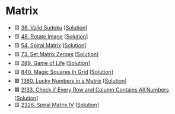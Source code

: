 # Matrix

- 🟨 [36. Valid Sudoku](https://leetcode.com/problems/valid-sudoku/) [[Solution](./36.valid-sudoku.md)]
- 🟨 [48. Rotate Image](https://leetcode.com/problems/rotate-image/) [[Solution](./48.rotate-image.md)]
- 🟨 [54. Spiral Matrix](https://leetcode.com/problems/spiral-matrix/) [[Solution](./54.spiral-matrix.md)]
- 🟨 [73. Set Matrix Zeroes](https://leetcode.com/problems/set-matrix-zeroes/) [[Solution](./73.set-matrix-zeroes.md)]
- 🟨 [289. Game of Life](https://leetcode.com/problems/game-of-life/) [[Solution](./289.game-of-life.md)]
- 🟨 [840. Magic Squares In Grid](https://leetcode.com/problems/magic-squares-in-grid/) [[Solution](./840.magic-squares-in-grid.md)]
- 🟩 [1380. Lucky Numbers in a Matrix](https://leetcode.com/problems/lucky-numbers-in-a-matrix/) [[Solution](./1380.lucky-numbers-in-a-matrix.md)]
- 🟩 [2133. Check if Every Row and Column Contains All Numbers](https://leetcode.com/problems/check-if-every-row-and-column-contains-all-numbers/) [[Solution](./2133.check-if-every-row-and-column-contains-all-numbers.md)]
- 🟨 [2326. Spiral Matrix IV](https://leetcode.com/problems/spiral-matrix-iv/description/) [[Solution](./2326.spiral-matrix-iv.md)]
